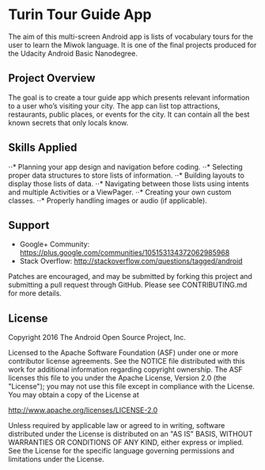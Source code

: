 Turin Tour Guide App
===================================

The aim of this multi-screen Android app is  lists of vocabulary tours for the user to learn the Miwok language.
It is one of the final projects produced for the Udacity Android Basic Nanodegree.

Project Overview
--------------

The goal is to create a tour guide app which presents relevant information to a user who’s visiting your city. The app can list top attractions, restaurants, public places, or events for the city. It can contain all the best known secrets that only locals know.

Skills Applied
---------------

⋅⋅* Planning your app design and navigation before coding.
⋅⋅* Selecting proper data structures to store lists of information.
⋅⋅* Building layouts to display those lists of data.
⋅⋅* Navigating between those lists using intents and multiple Activities or a ViewPager.
⋅⋅* Creating your own custom classes.
⋅⋅* Properly handling images or audio (if applicable).

Support
-------

- Google+ Community: https://plus.google.com/communities/105153134372062985968
- Stack Overflow: http://stackoverflow.com/questions/tagged/android

Patches are encouraged, and may be submitted by forking this project and
submitting a pull request through GitHub. Please see CONTRIBUTING.md for more details.

License
-------

Copyright 2016 The Android Open Source Project, Inc.

Licensed to the Apache Software Foundation (ASF) under one or more contributor
license agreements.  See the NOTICE file distributed with this work for
additional information regarding copyright ownership.  The ASF licenses this
file to you under the Apache License, Version 2.0 (the "License"); you may not
use this file except in compliance with the License.  You may obtain a copy of
the License at

http://www.apache.org/licenses/LICENSE-2.0

Unless required by applicable law or agreed to in writing, software
distributed under the License is distributed on an "AS IS" BASIS, WITHOUT
WARRANTIES OR CONDITIONS OF ANY KIND, either express or implied.  See the
License for the specific language governing permissions and limitations under
the License.
